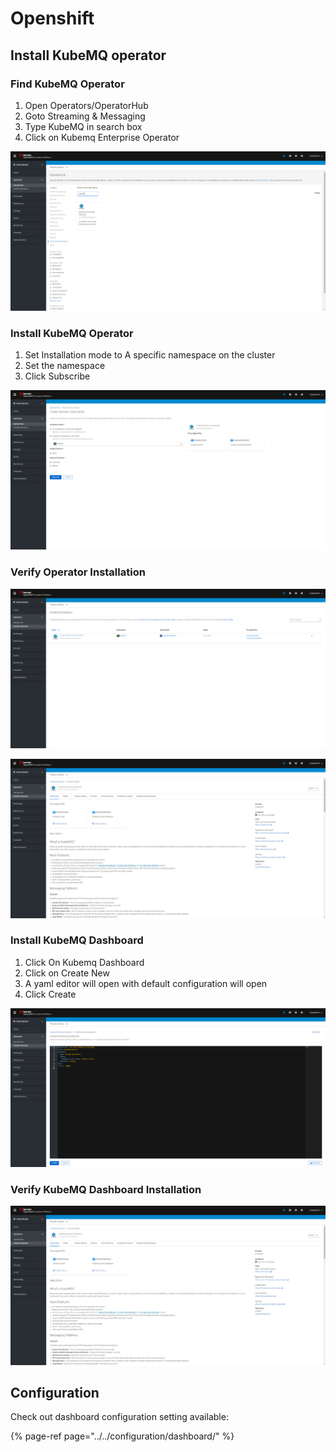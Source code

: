 # Openshift

## Install KubeMQ operator

### Find KubeMQ Operator

1. Open Operators/OperatorHub
2. Goto Streaming & Messaging
3. Type KubeMQ in search box
4. Click on Kubemq Enterprise Operator

![](../../.gitbook/assets/install-operator-1.png)

### Install KubeMQ Operator

1. Set Installation mode to A specific namespace on the cluster
2. Set the namespace
3. Click Subscribe

![](../../.gitbook/assets/install-operator-2.png)

### Verify Operator Installation

![](../../.gitbook/assets/install-operator-3.png)

![](../../.gitbook/assets/install-operator-4.png)

### Install KubeMQ Dashboard

1. Click On Kubemq Dashboard 
2. Click on Create New
3. A yaml editor will open with default configuration will open
4. Click Create

![](../../.gitbook/assets/create-dashboard.png)

### Verify KubeMQ Dashboard Installation

![](../../.gitbook/assets/create-cluster-1.png)

## Configuration

Check out  dashboard configuration setting available:

{% page-ref page="../../configuration/dashboard/" %}



